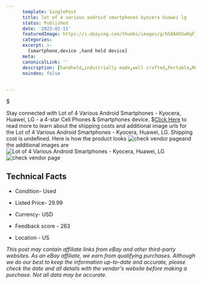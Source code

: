 ```yaml
---
      template: SinglePost
      title: lot of 4 various android smartphones kyocera huawei lg
      status: Published
      date: '2023-02-11'
      featuredImage: https://i.ebayimg.com/thumbs/images/g/b58AAOSwRqFjrGnq/s-l225.jpg
      categories: 
      excerpt: >-
        [smartphone,device ,hand held device]
      meta:
      canonicalLink: ''
      description: [handheld,industrially made,well crafted,Portable,Mobile,Compact,Convenient,Lightweight,Maneuverable,Man-portable,Miniature,Carriable,Hand-held,Light,Holdable,Transportable,Mobile device,Pocket-sized,On-the-go,Wireless,Cordless,Compact size,Convenient size, smartphone,device ,hand held device]
      noindex: false
      
        
---
```

$

Stay connected with Lot of 4 Various Android Smartphones - Kyocera, Huawei, LG - a 4-star Cell Phones & Smartphones device.
$[Click Here](https://www.ebay.com/itm/165926340150?hash=item26a1fb0636%3Ag%3Ab58AAOSwRqFjrGnq&mkevt=1&mkcid=1&mkrid=711-53200-19255-0&campid=%253CePNCampaignId%253E&customid=%253CreferenceId%253E&toolid=10049) to read more to learn about the shipping costs and additional image urls for the Lot of 4 Various Android Smartphones - Kyocera, Huawei, LG. Shipping cost is undefined. Here is how the product looks ![check vendor page](https://i.ebayimg.com/thumbs/images/g/b58AAOSwRqFjrGnq/s-l225.jpg)and the additional images are![Lot of 4 Various Android Smartphones - Kyocera, Huawei, LG](https://i.ebayimg.com/images/g/b58AAOSwRqFjrGnq/s-l1600.jpg)![check vendor page](https://origin-galleryplus.ebayimg.com/ws/web/165926340150_2_0_1/225x225.jpg,https://origin-galleryplus.ebayimg.com/ws/web/165926340150_3_0_1/225x225.jpg,https://origin-galleryplus.ebayimg.com/ws/web/165926340150_4_0_1/225x225.jpg,https://origin-galleryplus.ebayimg.com/ws/web/165926340150_5_0_1/225x225.jpg,https://origin-galleryplus.ebayimg.com/ws/web/165926340150_6_0_1/225x225.jpg,https://origin-galleryplus.ebayimg.com/ws/web/165926340150_7_0_1/225x225.jpg,https://origin-galleryplus.ebayimg.com/ws/web/165926340150_8_0_1/225x225.jpg)



 ## Technical Facts 



     
      

 - Condition- Used 


      

 - Listed Price- 29.99 


      

 - Currency- USD 


      

 - Feedback score - 263 


      

 - Location - US 


      
      

 *_This post may contain affiliate links from eBay and other third-party websites. As an eBay affiliate, we earn from qualifying purchases. Although we do our best to keep the information up-to-date and accurate, please check the date and all details with the vendor's website before making a purchase. Not all data may be accurate._*






